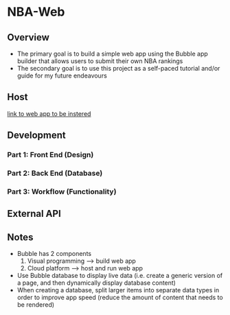 # NBA-Web
## Overview
* The primary goal is to build a simple web app using the Bubble app builder that allows users to submit their own NBA rankings
* The secondary goal is to use this project as a self-paced tutorial and/or guide for my future endeavours

## Host
[link to web app to be instered]()

## Development
### Part 1: Front End (Design)

### Part 2: Back End (Database)

### Part 3: Workflow (Functionality)

## External API

## Notes
* Bubble has 2 components
  1. Visual programming --> build web app
  2. Cloud platform --> host and run web app
* Use Bubble database to display live data (i.e. create a generic version of a page, and then dynamically display database content)
* When creating a database, split larger items into separate data types in order to improve app speed (reduce the amount of content that needs to be rendered)
